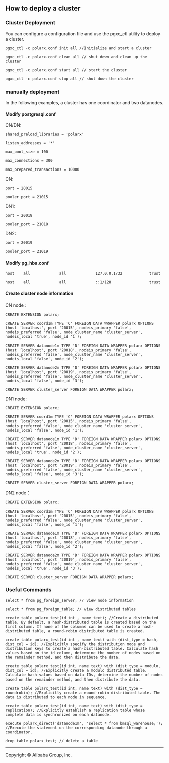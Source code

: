 ## How to deploy a cluster

### Cluster Deployment

You can configure a configuration file and use the pgxc_ctl utility to deploy a cluster.

    pgxc_ctl -c polarx.conf init all //Initialize and start a cluster

    pgxc_ctl -c polarx.conf clean all // shut down and clean up the cluster

    pgxc_ctl -c polarx.conf start all // start the cluster

    pgxc_ctl -c polarx.conf stop all // shut down the cluster

### manually deployment

In the following examples, a cluster has one coordinator and two datanodes.

#### Modify postgresql.conf

CN/DN:

    shared_preload_libraries = 'polarx'

    listen_addresses = '*'

    max_pool_size = 100

    max_connections = 300

    max_prepared_transactions = 10000

CN:

    port = 20015

    pooler_port = 21015

DN1:

    port = 20018

    pooler_port = 21018

DN2:

    port = 20019

    pooler_port = 21019


#### Modify pg_hba.conf

    host    all             all             127.0.0.1/32            trust

    host    all             all             ::1/128                 trust


#### Create cluster node information

CN node：

    CREATE EXTENSION polarx;

    CREATE SERVER coord1m TYPE 'C' FOREIGN DATA WRAPPER polarx OPTIONS (host 'localhost', port '20015', nodeis_primary 'false', nodeis_preferred 'false', node_cluster_name 'cluster_server', nodeis_local 'true', node_id '1');

    CREATE SERVER datanode1m TYPE 'D' FOREIGN DATA WRAPPER polarx OPTIONS (host 'localhost', port '20018', nodeis_primary 'false', nodeis_preferred 'false', node_cluster_name 'cluster_server', nodeis_local 'false', node_id '2');

    CREATE SERVER datanode2m TYPE 'D' FOREIGN DATA WRAPPER polarx OPTIONS (host 'localhost', port '20019', nodeis_primary 'false', nodeis_preferred 'false', node_cluster_name 'cluster_server', nodeis_local 'false', node_id '3');

    CREATE SERVER cluster_server FOREIGN DATA WRAPPER polarx;


DN1 node:

    CREATE EXTENSION polarx;

    CREATE SERVER coord1m TYPE 'C' FOREIGN DATA WRAPPER polarx OPTIONS (host 'localhost', port '20015', nodeis_primary 'false', nodeis_preferred 'false', node_cluster_name 'cluster_server', nodeis_local 'false', node_id '1');

    CREATE SERVER datanode1m TYPE 'D' FOREIGN DATA WRAPPER polarx OPTIONS (host 'localhost', port '20018', nodeis_primary 'false', nodeis_preferred 'false', node_cluster_name 'cluster_server', nodeis_local 'true', node_id '2');

    CREATE SERVER datanode2m TYPE 'D' FOREIGN DATA WRAPPER polarx OPTIONS (host 'localhost', port '20019', nodeis_primary 'false', nodeis_preferred 'false', node_cluster_name 'cluster_server', nodeis_local 'false', node_id '3');

    CREATE SERVER cluster_server FOREIGN DATA WRAPPER polarx;


DN2 node：

    CREATE EXTENSION polarx;

    CREATE SERVER coord1m TYPE 'C' FOREIGN DATA WRAPPER polarx OPTIONS (host 'localhost', port '20015', nodeis_primary 'false', nodeis_preferred 'false', node_cluster_name 'cluster_server', nodeis_local 'false', node_id '1');

    CREATE SERVER datanode1m TYPE 'D' FOREIGN DATA WRAPPER polarx OPTIONS (host 'localhost', port '20018', nodeis_primary 'false', nodeis_preferred 'false', node_cluster_name 'cluster_server', nodeis_local 'false', node_id '2');

    CREATE SERVER datanode2m TYPE 'D' FOREIGN DATA WRAPPER polarx OPTIONS (host 'localhost', port '20019', nodeis_primary 'false', nodeis_preferred 'false', node_cluster_name 'cluster_server', nodeis_local 'true', node_id '3');

    CREATE SERVER cluster_server FOREIGN DATA WRAPPER polarx;



### Useful Commands

    select * from pg_foreign_server; // view node information

    select * from pg_foreign_table; // view distributed tables

    create table polarx_test(id int , name text); //Create a distributed table. By default, a hash-distributed table is created based on the first column. If none of the columns can be used to create a hash-distributed table, a round-robin distributed table is created.

    create table polarx_test(id int , name text) with (dist_type = hash, dist_col = id); //Explicitly specify the distribution mode and distribution keys to create a hash-distributed table. Calculate hash values based on the id column, determine the number of nodes based on the remainder method, and then distribute the data.

    create table polarx_test(id int, name text) with (dist_type = modulo, dist_col = id); //Explicitly create a modulo distributed table. Calculate hash values based on data IDs, determine the number of nodes based on the remainder method, and then distribute the data.

    create table polarx_test(id int, name text) with (dist_type = roundrobin); //Explicitly create a round-robin distributed table. The data is distributed to each node in sequence.

    create table polarx_test(id int, name text) with (dist_type = replication); //Explicitly establish a replication table whose complete data is synchronized on each datanode.

    execute polarx_direct('datanode1m', 'select * from bmsql_warehouse;'); //Execute the statement on the corresponding datanode through a coordinator.

    drop table polarx_test; // delete a table

___

Copyright © Alibaba Group, Inc.
